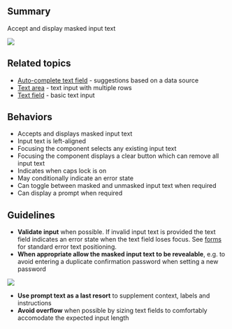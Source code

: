 ## Summary

Accept and display masked input text

<img src="assets/images/ui-components/input-controls/password/summary.png"/>

## Related topics

- [Auto-complete text field](#/ui-components/input-fields/auto-complete-text-field) - suggestions based on a data source
- [Text area](#/ui-components/input-fields/text-area) - text input with multiple rows
- [Text field](#/ui-components/input-fields/text-field) - basic text input

## Behaviors

- Accepts and displays masked input text
- Input text is left-aligned
- Focusing the component selects any existing input text
- Focusing the component displays a clear button which can remove all input text
- Indicates when caps lock is on
- May conditionally indicate an error state
- Can toggle between masked and unmasked input text when required
- Can display a prompt when required

## Guidelines

- **Validate input** when possible.  If invalid input text is provided the text field indicates an error state when the text field loses focus.  See [forms](#/design-patterns/forms/overview) for standard error text positioning.
- **When appropriate allow the masked input text to be revealable**, e.g. to avoid entering a duplicate confirmation password when setting a new password

<img src="assets/images/ui-components/input-controls/password/usage-guidelines.png"/>

- **Use prompt text as a last resort** to supplement context, labels and instructions
- **Avoid overflow** when possible by sizing text fields to comfortably accomodate the expected input length
